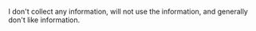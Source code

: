 I don't collect any information, will not use the information, and generally don't like information.
